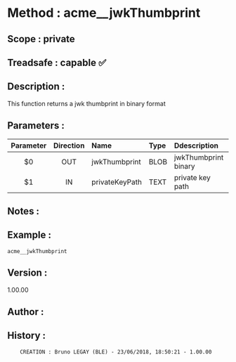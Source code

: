 ﻿# **Method :** acme__jwkThumbprint## **Scope :** private## **Treadsafe :** capable ✅ ## **Description :** This function returns a jwk thumbprint in binary format## **Parameters :** | Parameter | Direction | Name | Type | Ddescription | |:----:|:----:|:----|:----|:----| | $0 | OUT | jwkThumbprint | BLOB | jwkThumbprint binary | | $1 | IN | privateKeyPath | TEXT | private key path | ## **Notes :** ## **Example :** ```acme__jwkThumbprint```## **Version :** 1.00.00## **Author :** ## **History :**          CREATION : Bruno LEGAY (BLE) - 23/06/2018, 18:50:21 - 1.00.00
